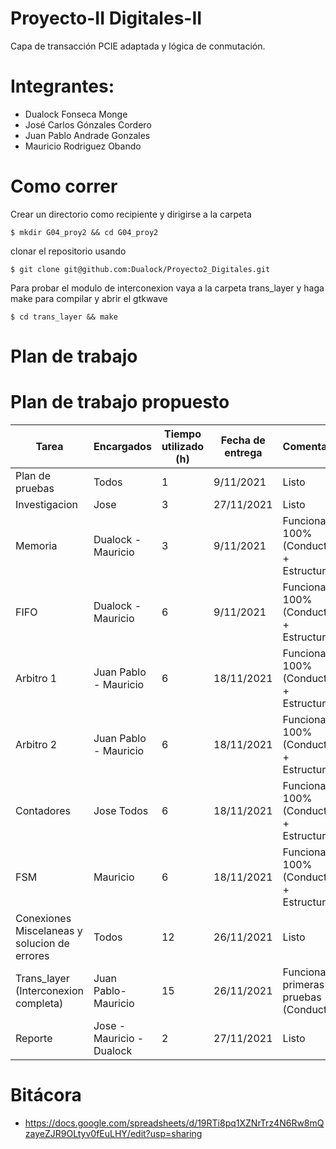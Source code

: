 # Proyecto-II Digitales-II
Capa de transacción PCIE adaptada y lógica de conmutación.

# Integrantes:
* Dualock Fonseca Monge
* José Carlos Gónzales Cordero
* Juan Pablo Andrade Gonzales
* Mauricio Rodriguez Obando 

# Como correr
Crear un directorio como recipiente y dirigirse a la carpeta
```
$ mkdir G04_proy2 && cd G04_proy2
```

clonar el repositorio usando
```
$ git clone git@github.com:Dualock/Proyecto2_Digitales.git

```
Para probar el modulo de interconexion vaya a la carpeta trans_layer y haga make
para compilar y abrir el gtkwave
```
$ cd trans_layer && make
```


# Plan de trabajo
# Plan de trabajo propuesto
| Tarea | Encargados | Tiempo utilizado (h) | Fecha  de entrega | Comentarios |
|-----------------------------|---------------|------------------------|-------------|-------------------------------|
| Plan de pruebas | Todos | 1 | 9/11/2021 | Listo |
| Investigacion | Jose | 3 | 27/11/2021 | Listo |
| Memoria | Dualock - Mauricio | 3 | 9/11/2021 | Funcional 100% (Conductual + Estructural)|
| FIFO | Dualock - Mauricio | 6 | 9/11/2021 | Funcional 100% (Conductual + Estructural)|
| Arbitro 1 | Juan Pablo - Mauricio | 6 | 18/11/2021 | Funcional 100% (Conductual + Estructural)|
| Arbitro 2 | Juan Pablo - Mauricio | 6 | 18/11/2021 | Funcional 100% (Conductual + Estructural)|
| Contadores | Jose Todos | 6 | 18/11/2021 | Funcional 100% (Conductual + Estructural)|
| FSM | Mauricio | 6 | 18/11/2021 | Funcional 100% (Conductual + Estructural)|
| Conexiones Miscelaneas y solucion de errores | Todos | 12 | 26/11/2021 | Listo |
| Trans_layer (Interconexion completa) | Juan Pablo- Mauricio | 15 | 26/11/2021 | Funcional las primeras 4 pruebas (Conductual) |
| Reporte | Jose - Mauricio - Dualock | 2 | 27/11/2021 | Listo |

# Bitácora
* https://docs.google.com/spreadsheets/d/19RTi8pq1XZNrTrz4N6Rw8mQzayeZJR9OLtyv0fEuLHY/edit?usp=sharing
